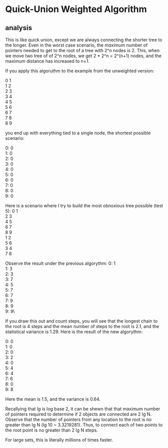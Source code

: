 # Quick-Union Weighted Algorithm

## analysis

This is like quick union, except we are always connecting the shorter tree to the longer.  Even in the worst case scenario, the *maximum* number of pointers needed to get to the root of a tree with 2^n nodes is 2.  This, when we move two tree of of 2^n nodes, we get 2 * 2^n = 2^(n+1) nodes, and the maximum distance has increased to n+1.

If you apply this algoruthm to the example from the unweighted version:

0 1\
1 2\
2 3\
3 4\
4 5\
5 6\
6 7\
7 8\
8 9

you end up with everything tied to a single node, the shortest possible scenario:

0: 0\
1: 0\
2: 0\
3: 0\
4: 0\
5: 0\
6: 0\
7: 0\
8: 0\
9: 0

Here is a scenario where I try to build the most obnoxious tree possible (test 5):
0 1\
2 3\
4 5\
6 7\
8 9\
1 2\
5 6\
3 4\
7 8

Observe the result under the previous algorythm:
0: 1\
1: 3\
2: 3\
3: 7\
4: 5\
5: 7\
6: 7\
7: 9\
8: 9\
9: 9\

If you draw this out and count steps, you will see that the longest chain to the root is 4 steps and the mean number of steps to the root is 2.1, and the statistical variance is 1.29.  Here is the result of the new algorythm:

0: 0\
1: 0\
2: 0\
3: 2\
4: 0\
5: 4\
6: 4\
7: 6\
8: 0\
9: 8

Here the mean is 1.5, and the variance is 0.64.

Recallying that *lg* is log base 2, it can be shewn that that maximum number of pointers required to determine if 2 objects are connected are 2 lg N.  Observe that the number of pointers from any location to the root is no greater than lg N (lg 10 ~ 3.3219281).  Thus, to connect each of two points to the root point is no greater than 2 lg N steps.

For large sets, this is literally millions of times faster.
